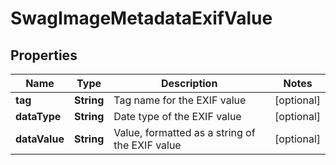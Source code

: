 
# SwagImageMetadataExifValue

## Properties
Name | Type | Description | Notes
------------ | ------------- | ------------- | -------------
**tag** | **String** | Tag name for the EXIF value |  [optional]
**dataType** | **String** | Date type of the EXIF value |  [optional]
**dataValue** | **String** | Value, formatted as a string of the EXIF value |  [optional]



